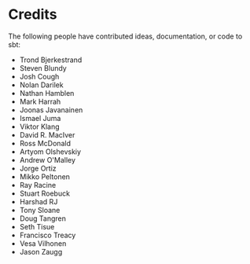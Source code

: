 # Credits

The following people have contributed ideas, documentation, or code to sbt:

* Trond Bjerkestrand
* Steven Blundy
* Josh Cough
* Nolan Darilek
* Nathan Hamblen
* Mark Harrah
* Joonas Javanainen
* Ismael Juma
* Viktor Klang
* David R. MacIver
* Ross McDonald
* Artyom Olshevskiy
* Andrew O'Malley
* Jorge Ortiz
* Mikko Peltonen
* Ray Racine
* Stuart Roebuck
* Harshad RJ
* Tony Sloane
* Doug Tangren
* Seth Tisue
* Francisco Treacy
* Vesa Vilhonen
* Jason Zaugg 
